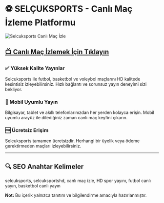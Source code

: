 <!-- SEO Meta Tag -->
<meta name="description" content="Selcuksports ile canlı maç keyfi! Futbol, basketbol, voleybol ve daha fazlasını HD kalitede izleyin. Hızlı, ücretsiz ve mobil uyumlu spor yayını için hemen ziyaret edin.">

<h1>⚽ SELÇUKSPORTS - Canlı Maç İzleme Platformu</h1>

<img src="https://resmim.net/cdn/2025/08/09/X465v1.webp" alt="Selcuksports Canlı Maç İzle" style="max-width:100%; height:auto;">

<h2><a href="https://taylorsvalley.com" target="_blank">📺 Canlı Maç İzlemek İçin Tıklayın</a></h2>

<h3>✅ Yüksek Kalite Yayınlar</h3>
<p>Selcuksports ile futbol, basketbol ve voleybol maçlarını HD kalitede kesintisiz izleyebilirsiniz. Hızlı bağlantı ve sorunsuz yayın deneyimi sizi bekliyor.</p>

<h3>📱 Mobil Uyumlu Yayın</h3>
<p>Bilgisayar, tablet ve akıllı telefonlarınızdan her yerden kolayca erişin. Mobil uyumlu arayüz ile dilediğiniz zaman canlı maç keyfini çıkarın.</p>

<h3>🆓 Ücretsiz Erişim</h3>
<p>Selcuksports tamamen ücretsizdir. Herhangi bir üyelik veya ödeme gerektirmeden maçları izleyebilirsiniz.</p>

<hr>

<h2>🔍 SEO Anahtar Kelimeler</h2>
<p>selcuksports, selcuksportshd, canlı maç izle, HD spor yayını, futbol canlı yayın, basketbol canlı yayın</p>

<p><strong>Not:</strong> Bu içerik yalnızca tanıtım ve bilgilendirme amacıyla hazırlanmıştır.</p>
